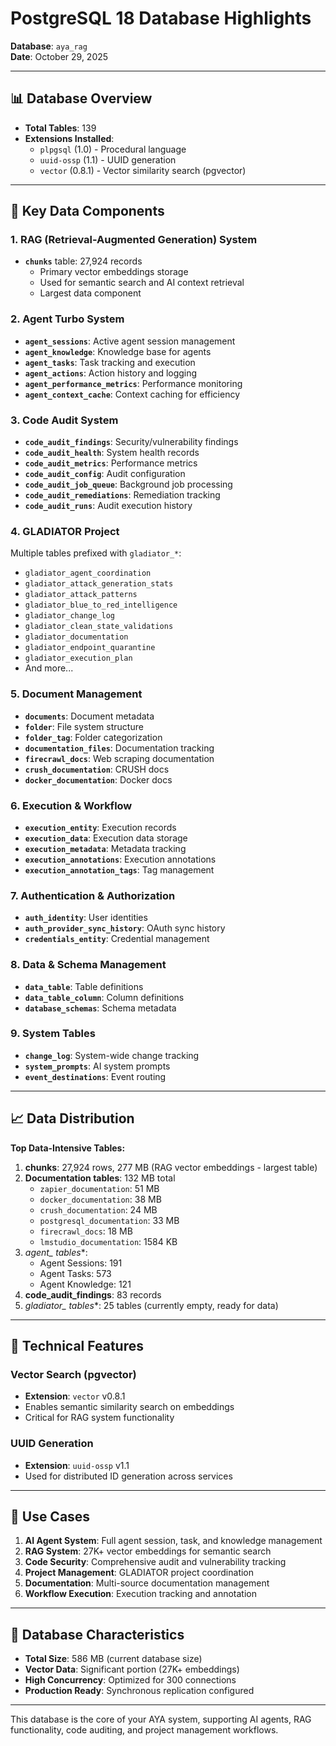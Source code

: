 # PostgreSQL 18 Database Highlights
**Database**: `aya_rag`  
**Date**: October 29, 2025

---

## 📊 Database Overview

- **Total Tables**: 139
- **Extensions Installed**:
  - `plpgsql` (1.0) - Procedural language
  - `uuid-ossp` (1.1) - UUID generation
  - `vector` (0.8.1) - Vector similarity search (pgvector)

---

## 🔑 Key Data Components

### 1. **RAG (Retrieval-Augmented Generation) System**
- **`chunks`** table: 27,924 records
  - Primary vector embeddings storage
  - Used for semantic search and AI context retrieval
  - Largest data component

### 2. **Agent Turbo System**
- **`agent_sessions`**: Active agent session management
- **`agent_knowledge`**: Knowledge base for agents
- **`agent_tasks`**: Task tracking and execution
- **`agent_actions`**: Action history and logging
- **`agent_performance_metrics`**: Performance monitoring
- **`agent_context_cache`**: Context caching for efficiency

### 3. **Code Audit System**
- **`code_audit_findings`**: Security/vulnerability findings
- **`code_audit_health`**: System health records
- **`code_audit_metrics`**: Performance metrics
- **`code_audit_config`**: Audit configuration
- **`code_audit_job_queue`**: Background job processing
- **`code_audit_remediations`**: Remediation tracking
- **`code_audit_runs`**: Audit execution history

### 4. **GLADIATOR Project**
Multiple tables prefixed with `gladiator_*`:
- `gladiator_agent_coordination`
- `gladiator_attack_generation_stats`
- `gladiator_attack_patterns`
- `gladiator_blue_to_red_intelligence`
- `gladiator_change_log`
- `gladiator_clean_state_validations`
- `gladiator_documentation`
- `gladiator_endpoint_quarantine`
- `gladiator_execution_plan`
- And more...

### 5. **Document Management**
- **`documents`**: Document metadata
- **`folder`**: File system structure
- **`folder_tag`**: Folder categorization
- **`documentation_files`**: Documentation tracking
- **`firecrawl_docs`**: Web scraping documentation
- **`crush_documentation`**: CRUSH docs
- **`docker_documentation`**: Docker docs

### 6. **Execution & Workflow**
- **`execution_entity`**: Execution records
- **`execution_data`**: Execution data storage
- **`execution_metadata`**: Metadata tracking
- **`execution_annotations`**: Execution annotations
- **`execution_annotation_tags`**: Tag management

### 7. **Authentication & Authorization**
- **`auth_identity`**: User identities
- **`auth_provider_sync_history`**: OAuth sync history
- **`credentials_entity`**: Credential management

### 8. **Data & Schema Management**
- **`data_table`**: Table definitions
- **`data_table_column`**: Column definitions
- **`database_schemas`**: Schema metadata

### 9. **System Tables**
- **`change_log`**: System-wide change tracking
- **`system_prompts`**: AI system prompts
- **`event_destinations`**: Event routing

---

## 📈 Data Distribution

**Top Data-Intensive Tables:**
1. **chunks**: 27,924 rows, 277 MB (RAG vector embeddings - largest table)
2. **Documentation tables**: 132 MB total
   - `zapier_documentation`: 51 MB
   - `docker_documentation`: 38 MB
   - `crush_documentation`: 24 MB
   - `postgresql_documentation`: 33 MB
   - `firecrawl_docs`: 18 MB
   - `lmstudio_documentation`: 1584 KB
3. **agent_* tables**: 
   - Agent Sessions: 191
   - Agent Tasks: 573
   - Agent Knowledge: 121
4. **code_audit_findings**: 83 records
5. **gladiator_* tables**: 25 tables (currently empty, ready for data)

---

## 🔧 Technical Features

### Vector Search (pgvector)
- **Extension**: `vector` v0.8.1
- Enables semantic similarity search on embeddings
- Critical for RAG system functionality

### UUID Generation
- **Extension**: `uuid-ossp` v1.1
- Used for distributed ID generation across services

---

## 🎯 Use Cases

1. **AI Agent System**: Full agent session, task, and knowledge management
2. **RAG System**: 27K+ vector embeddings for semantic search
3. **Code Security**: Comprehensive audit and vulnerability tracking
4. **Project Management**: GLADIATOR project coordination
5. **Documentation**: Multi-source documentation management
6. **Workflow Execution**: Execution tracking and annotation

---

## 💾 Database Characteristics

- **Total Size**: 586 MB (current database size)
- **Vector Data**: Significant portion (27K+ embeddings)
- **High Concurrency**: Optimized for 300 connections
- **Production Ready**: Synchronous replication configured

---

This database is the core of your AYA system, supporting AI agents, RAG functionality, code auditing, and project management workflows.

